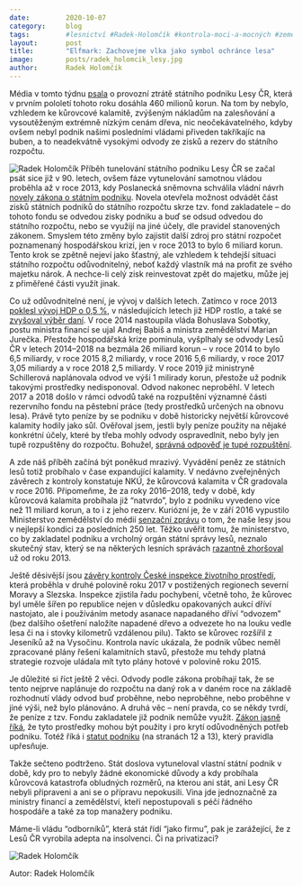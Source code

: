 ```yaml
---
date:         2020-10-07
category:     blog
tags:         #lesnictví #Radek-Holomčík #kontrola-moci-a-mocných #zemědělství
layout:       post
title:        "Elfmark: Zachovejme vlka jako symbol ochránce lesa"
image:        posts/radek_holomcik_lesy.jpg
author:       Radek Holomčík
---
```


Média v tomto týdnu [psala](https://www.e15.cz/domaci/lesy-cr-se-v-pololeti-propadly-do-ztraty-temer-pul-miliardy-korun-na-vine-je-opet-kurovec-1373613) o provozní ztrátě státního podniku Lesy ČR, která v prvním pololetí tohoto roku dosáhla 460 milionů korun. Na tom by nebylo, vzhledem ke kůrovcové kalamitě, zvýšeným nákladům na zalesňování a vysoutěženým extrémně nízkým cenám dřeva, nic neočekávatelného, kdyby ovšem nebyl podnik našimi posledními vládami přiveden takříkajíc na buben, a to neadekvátně vysokými odvody ze zisků a rezerv do státního rozpočtu.

![Radek Holomčík](https://zemedelstvi.pirati.cz/assets/img/posts/radek_holomcik_lesy.jpg)
Příběh tunelování státního podniku Lesy ČR se začal psát sice již v 90. letech, ovšem fáze vytunelování samotnou vládou proběhla až v roce 2013, kdy Poslanecká sněmovna schválila vládní návrh [novely zákona o státním podniku](https://www.zakonyprolidi.cz/cs/2013-213). Novela otevřela možnost odvádět část zisků státních podniků do státního rozpočtu skrze tzv. fond zakladatele – do tohoto fondu se odvedou zisky podniku a buď se odsud odvedou do státního rozpočtu, nebo se využijí na jiné účely, dle pravidel stanovených zákonem. Smyslem této změny bylo zajistit další zdroj pro státní rozpočet poznamenaný hospodářskou krizí, jen v roce 2013 to bylo 6 miliard korun. Tento krok se zpětně nejeví jako šťastný, ale vzhledem k tehdejší situaci státního rozpočtu odůvodnitelný, neboť každý vlastník má na profit ze svého majetku nárok. A nechce-li celý zisk reinvestovat zpět do majetku, může jej z přiměřené části využít jinak.

Co už odůvodnitelné není, je vývoj v dalších letech. Zatímco v roce 2013 [poklesl vývoj HDP o 0,5 %](https://vdb.czso.cz/vdbvo2/faces/cs/index.jsf?page=vystup-objekt&z=G&f=GRAFICKY_OBJEKT&pvo=NUC01-S5&skupId=21&katalog=30832&str=v150#w=), v následujících letech již HDP rostlo, a také se [zvyšoval výběr daní](https://www.czso.cz/csu/czso/320198-14-r_2014-0600). V roce 2014 nastoupila vláda Bohuslava Sobotky, postu ministra financí se ujal Andrej Babiš a ministra zemědělství Marian Jurečka. Přestože hospodářská krize pominula, vyšplhaly se odvody Lesů ČR v letech 2014–2018 na bezmála 26 miliard korun – v roce 2014 to bylo 6,5 miliardy, v roce 2015 8,2 miliardy, v roce 2016 5,6 miliardy, v roce 2017 3,05 miliardy a v roce 2018 2,5 miliardy. V roce 2019 již ministryně Schillerová naplánovala odvod ve výši 1 milirady korun, přestože už podnik takovými prostředky nedisponoval. Odvod nakonec neproběhl. V letech 2017 a 2018 došlo v rámci odvodů také na rozpuštění významné části rezervního fondu na pěstební práce (tedy prostředků určených na obnovu lesa). Právě tyto peníze by se podniku v době historicky největší kůrovcové kalamity hodily jako sůl. Ověřoval jsem, jestli byly peníze použity na nějaké konkrétní účely, které by třeba mohly odvody ospravedlnit, nebo byly jen tupě rozpuštěny do rozpočtu. Bohužel, [správná odpověď je tupé rozpuštění](https://drive.google.com/file/d/12JZXCCPQypbmQTC4Rpmmt8dxeo5pvh5U/view?usp=sharing).

A zde náš příběh začíná být poněkud mrazivý. Vyvádění peněz ze státních lesů totiž probíhalo v čase expandující kalamity. V nedávno zveřejněných závěrech z kontroly konstatuje NKÚ, že kůrovcová kalamita v ČR gradovala v roce 2016. Připomeňme, že za roky 2016–2018, tedy v době, kdy kůrovcová kalamita probíhala již “natvrdo”, bylo z podniku vyvedeno více než 11 miliard korun, a to i z jeho rezerv. Kuriózní je, že v září 2016 vypustilo Ministerstvo zemědělství do médií [senzační zprávu](https://byznys.ihned.cz/c1-65409790-ceske-lesy-jsou-v-nejlepsi-kondici-za-poslednich-250-let-dalsi-zalesneni-podpori-stamilionove-dotace) o tom, že naše lesy jsou v nejlepší kondici za posledních 250 let. Těžko uvěřit tomu, že ministerstvo, co by zakladatel podniku a vrcholný orgán státní správy lesů, neznalo skutečný stav, který se na některých lesních správách [razantně zhoršoval](https://www.ceskatelevize.cz/porady/1095913550-nedej-se/217562248410016-pytlak-kurovec/) už od roku 2013.

Ještě děsivější jsou [závěry kontroly České inspekce životního prostředí](https://www.pirati.cz/tiskove-zpravy/pirati-chteji-skandalni-zavery-cizp-resit-ve-snemovne.html), která proběhla v druhé polovině roku 2017 v postižených regionech severní Moravy a Slezska. Inspekce zjistila řadu pochybení, včetně toho, že kůrovec byl uměle šířen po republice nejen v důsledku opakovaných aukcí dříví nastojato, ale i používáním metody asanace napadaného dříví “odvozem” (bez dalšího ošetření naložíte napadené dřevo a odvezete ho na louku vedle lesa či na i stovky kilometrů vzdálenou pilu). Takto se kůrovec rozšířil z Jeseníků až na Vysočinu. Kontrola navíc ukázala, že podnik vůbec neměl zpracované plány řešení kalamitních stavů, přestože mu tehdy platná strategie rozvoje uládala mít tyto plány hotové v polovině roku 2015.

Je důležité si říct ještě 2 věci. Odvody podle zákona probíhají tak, že se tento nejprve naplánuje do rozpočtu na daný rok a v daném roce na základě rozhodnutí vlády odvod buď proběhne, nebo neproběhne, nebo proběhne v jiné výši, než bylo plánováno. A druhá věc – není pravda, co se někdy tvrdí, že peníze z tzv. Fondu zakladatele již podnik nemůže využít. [Zákon jasně říká](https://www.zakonyprolidi.cz/cs/1997-77#p19), že tyto prostředky mohou být použity i pro krytí odůvodněných potřeb podniku. Totéž říká i [statut podniku](https://lesycr.cz/wp-content/uploads/2018/08/statut-lcr-1-9-17.pdf) (na stranách 12 a 13), který pravidla upřesňuje.

Takže sečteno podtrženo. Stát doslova vytuneloval vlastní státní podnik v době, kdy pro to nebyly žádné ekonomické důvody a kdy probíhala kůrovcová katastrofa obludných rozměrů, na kterou ani stát, ani Lesy ČR nebyli připraveni a ani se o přípravu nepokusili. Vina jde jednoznačně za ministry financí a zemědělství, kteří nepostupovali s péčí řádného hospodáře a také za top manažery podniku.

Máme-li vládu “odborníků”, která stát řídí “jako firmu”, pak je zarážející, že z Lesů ČR vyrobila adepta na insolvenci. Či na privatizaci?

![Radek Holomčík](https://zemedelstvi.pirati.cz/assets/img/posts/andrej_babis_tuneluje.jpg)

Autor: Radek Holomčík
